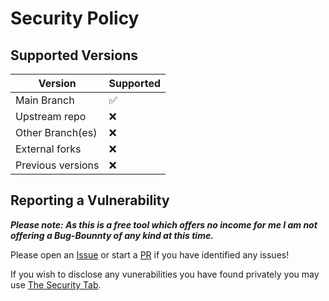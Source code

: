# Security Policy

## Supported Versions

| Version          | Supported         |
|-------------------|--------------------|
| Main Branch       | :white_check_mark: |
| Upstream repo     | :x:                |
| Other Branch(es)  | :x:                |
| External forks    | :x:                |
| Previous versions | :x:                |

## Reporting a Vulnerability

***Please note: As this is a free tool which offers no income for me I am not offering a Bug-Bounnty of any kind at this time.***

Please open an [Issue](<https://github.com/NanashiTheNameless/SerialTerminal/issues>) or start a [PR](<https://github.com/NanashiTheNameless/SerialTerminal/pulls>) if you have identified any issues!

If you wish to disclose any vunerabilities you have found privately you may use [The Security Tab](<https://github.com/NanashiTheNameless/SerialTerminal/security>).
